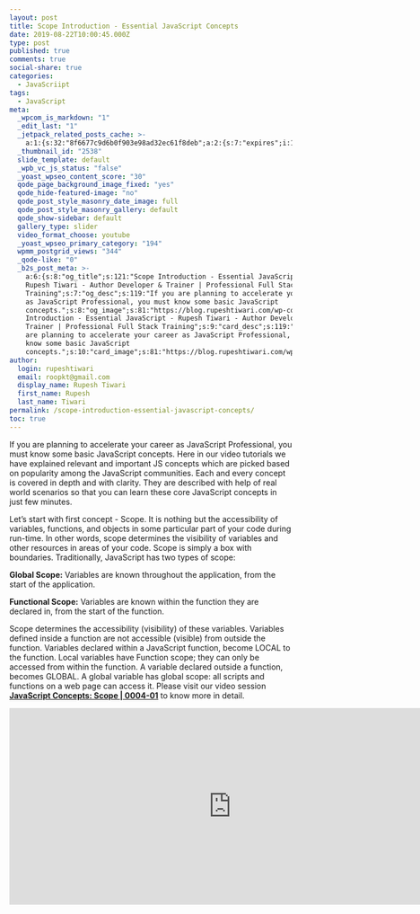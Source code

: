 ```yaml
---
layout: post
title: Scope Introduction - Essential JavaScript Concepts
date: 2019-08-22T10:00:45.000Z
type: post
published: true
comments: true
social-share: true
categories:
  - JavaScriipt
tags:
  - JavaScript
meta:
  _wpcom_is_markdown: "1"
  _edit_last: "1"
  _jetpack_related_posts_cache: >-
    a:1:{s:32:"8f6677c9d6b0f903e98ad32ec61f8deb";a:2:{s:7:"expires";i:1609228821;s:7:"payload";a:3:{i:0;a:1:{s:2:"id";i:2545;}i:1;a:1:{s:2:"id";i:2542;}i:2;a:1:{s:2:"id";i:2551;}}}}
  _thumbnail_id: "2538"
  slide_template: default
  _wpb_vc_js_status: "false"
  _yoast_wpseo_content_score: "30"
  qode_page_background_image_fixed: "yes"
  qode_hide-featured-image: "no"
  qode_post_style_masonry_date_image: full
  qode_post_style_masonry_gallery: default
  qode_show-sidebar: default
  gallery_type: slider
  video_format_choose: youtube
  _yoast_wpseo_primary_category: "194"
  wpmm_postgrid_views: "344"
  _qode-like: "0"
  _b2s_post_meta: >-
    a:6:{s:8:"og_title";s:121:"Scope Introduction - Essential JavaScript -
    Rupesh Tiwari - Author Developer & Trainer | Professional Full Stack
    Training";s:7:"og_desc";s:119:"If you are planning to accelerate your career
    as JavaScript Professional, you must know some basic JavaScript
    concepts.";s:8:"og_image";s:81:"https://blog.rupeshtiwari.com/wp-content/uploads/2019/08/RUPESH-42-javascript.png";s:10:"card_title";s:121:"Scope
    Introduction - Essential JavaScript - Rupesh Tiwari - Author Developer &
    Trainer | Professional Full Stack Training";s:9:"card_desc";s:119:"If you
    are planning to accelerate your career as JavaScript Professional, you must
    know some basic JavaScript
    concepts.";s:10:"card_image";s:81:"https://blog.rupeshtiwari.com/wp-content/uploads/2019/08/RUPESH-42-javascript.png";}
author:
  login: rupeshtiwari
  email: roopkt@gmail.com
  display_name: Rupesh Tiwari
  first_name: Rupesh
  last_name: Tiwari
permalink: /scope-introduction-essential-javascript-concepts/
toc: true
---
```


<p>If you are planning to accelerate your career as JavaScript Professional, you must know some basic JavaScript concepts. Here in our video tutorials we have explained relevant and important JS concepts which are picked based on popularity among the JavaScript communities. Each and every concept is covered in depth and with clarity. They are described with help of real world scenarios so that you can learn these core JavaScript concepts in just few minutes.</p>
<p>Let’s start with first concept - Scope. It is nothing but the accessibility of variables, functions, and objects in some particular part of your code during run-time. In other words, scope determines the visibility of variables and other resources in areas of your code. Scope is simply a box with boundaries. Traditionally, JavaScript has two types of scope:</p>
<p><strong>Global Scope:</strong> Variables are known throughout the application, from the start of the application.</p>
<p><strong>Functional Scope:</strong> Variables are known within the function they are declared in, from the start of the function.</p>
<p>Scope determines the accessibility (visibility) of these variables. Variables defined inside a function are not accessible (visible) from outside the function. Variables declared within a JavaScript function, become LOCAL to the function. Local variables have Function scope; they can only be accessed from within the function. A variable declared outside a function, becomes GLOBAL. A global variable has global scope: all scripts and functions on a web page can access it. Please visit our video session <a href="https://www.youtube.com/watch?v=Kv37h5aReq4&amp;list=PLZed_adPqIJoGpa6R2QdJy9RnqmOIy1Qd" target="_blank" rel="noopener noreferrer"><strong>JavaScript Concepts: Scope | 0004-01</strong></a> to know more in detail.</p>
<p><iframe src="https://www.youtube.com/embed/Kv37h5aReq4" width="790" height="350" frameborder="0" allowfullscreen="allowfullscreen"><span data-mce-type="bookmark" style="display: inline-block; width: 0px; overflow: hidden; line-height: 0;" class="mce_SELRES_start">﻿</span></iframe></p>
